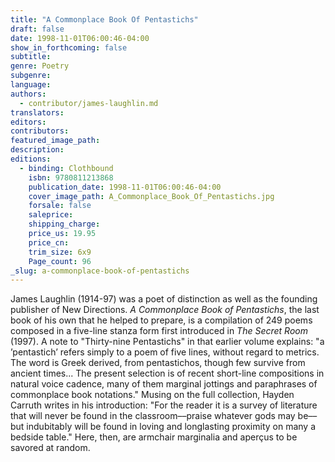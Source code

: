 ```yaml
---
title: "A Commonplace Book Of Pentastichs"
draft: false
date: 1998-11-01T06:00:46-04:00
show_in_forthcoming: false
subtitle:
genre: Poetry
subgenre:
language:
authors:
  - contributor/james-laughlin.md
translators:
editors:
contributors:
featured_image_path:
description:
editions:
  - binding: Clothbound
    isbn: 9780811213868
    publication_date: 1998-11-01T06:00:46-04:00
    cover_image_path: A_Commonplace_Book_Of_Pentastichs.jpg
    forsale: false
    saleprice:
    shipping_charge:
    price_us: 19.95
    price_cn:
    trim_size: 6x9
    Page_count: 96
_slug: a-commonplace-book-of-pentastichs
---
```


James Laughlin (1914-97) was a poet of distinction as well as the founding publisher of New Directions. _A Commonplace Book of Pentastichs_, the last book of his own that he helped to prepare, is a compilation of 249 poems composed in a five-line stanza form first introduced in _The Secret Room_ (1997). A note to "Thirty-nine Pentastichs" in that earlier volume explains: "a ’pentastich’ refers simply to a poem of five lines, without regard to metrics. The word is Greek derived, from pentastichos, though few survive from ancient times... The present selection is of recent short-line compositions in natural voice cadence, many of them marginal jottings and paraphrases of commonplace book notations." Musing on the full collection, Hayden Carruth writes in his introduction: "For the reader it is a survey of literature that will never be found in the classroom––praise whatever gods may be––but indubitably will be found in loving and longlasting proximity on many a bedside table." Here, then, are armchair marginalia and aperçus to be savored at random.

